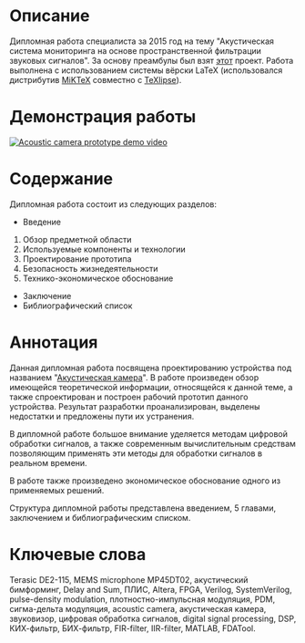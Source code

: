 # Описание
Дипломная работа специалиста за 2015 год на тему "Акустическая система мониторинга на основе пространственной фильтрации звуковых сигналов". За основу преамбулы был взят [этот](https://github.com/mstyura/bsuir-diploma-latex) проект. Работа выполнена с использованием системы вёрски LaTeX (использовался дистрибутив [MiKTeX](http://miktex.org/) совместно с [TeXlipse](http://texlipse.sourceforge.net/)).

# Демонстрация работы
[![Acoustic camera prototype demo video](https://img.youtube.com/vi/_5sYPQj3X98/0.jpg)](https://www.youtube.com/watch?v=_5sYPQj3X98)

# Содержание
Дипломная работа состоит из следующих разделов:</br>

- Введение</br>
1. Обзор предметной области</br>
2. Используемые компоненты и технологии</br>
3. Проектирование прототипа</br>
4. Безопасность жизнедеятельности</br>
5. Технико-экономическое обоснование</br>
- Заключение</br>
- Библиографический список

# Аннотация
Данная дипломная работа посвящена проектированию устройства под названием "[Акустическая камера](https://en.wikipedia.org/wiki/Acoustic_camera)". В работе произведен обзор имеющейся теоретической информации, относящейся к данной теме, а также спроектирован и построен рабочий прототип данного устройства. Результат разработки проанализирован, выделены недостатки и предложены пути их устранения.

В дипломной работе большое внимание уделяется методам цифровой обработки сигналов, а также современным вычислительным средствам позволяющим применять эти методы для обработки сигналов в реальном времени.

В работе также произведено экономическое обоснование одного из применяемых решений.

Структура дипломной работы представлена введением, 5 главами, заключением и библиографическим списком.

# Ключевые слова
Terasic DE2-115, MEMS microphone MP45DT02, акустический бимформинг, Delay and Sum, ПЛИС, Altera, FPGA, Verilog, SystemVerilog, pulse-density modulation, плотностно-импульсная модуляция, PDM, сигма-дельта модуляция, acoustic camera, акустическая камера, звуковизор, цифровая обработка сигналов, digital signal processing, DSP, КИХ-фильтр, БИХ-фильтр, FIR-filter, IIR-filter, MATLAB, FDATool.
